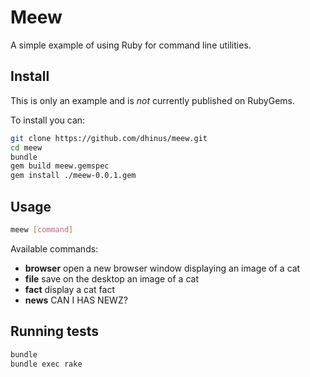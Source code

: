 # Meew

A simple example of using Ruby for command line utilities.

## Install

This is only an example and is _not_ currently published on RubyGems.

To install you can:

```sh
git clone https://github.com/dhinus/meew.git
cd meew
bundle
gem build meew.gemspec
gem install ./meew-0.0.1.gem
```

## Usage

```sh
meew [command]
```

Available commands:

* **browser** open a new browser window displaying an image of a cat
* **file** save on the desktop an image of a cat
* **fact** display a cat fact
* **news** CAN I HAS NEWZ?

## Running tests

```sh
bundle
bundle exec rake
```
